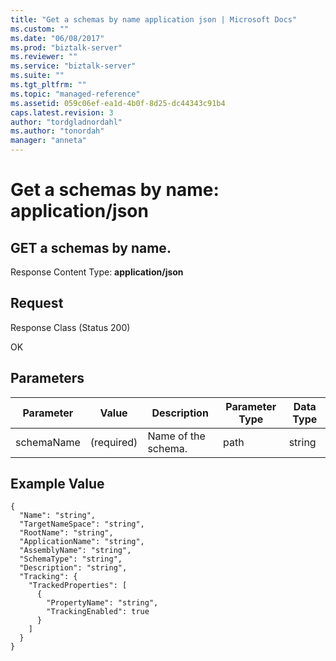 ```yaml
---
title: "Get a schemas by name application json | Microsoft Docs"
ms.custom: ""
ms.date: "06/08/2017"
ms.prod: "biztalk-server"
ms.reviewer: ""
ms.service: "biztalk-server"
ms.suite: ""
ms.tgt_pltfrm: ""
ms.topic: "managed-reference"
ms.assetid: 059c06ef-ea1d-4b0f-8d25-dc44343c91b4
caps.latest.revision: 3
author: "tordgladnordahl"
ms.author: "tonordah"
manager: "anneta"
---
```

# Get a schemas by name: application/json
## GET a schemas by name.

  Response Content Type: **application/json**

Request
---
Response Class (Status 200)

OK


## Parameters	
Parameter  |Value  |Description  |Parameter Type  |Data Type  	
---------|---------|---------|---------|---------| 	
schemaName|  (required)       | Name of the schema.|path  |  string | 	

## Example Value

```
{
  "Name": "string",
  "TargetNameSpace": "string",
  "RootName": "string",
  "ApplicationName": "string",
  "AssemblyName": "string",
  "SchemaType": "string",
  "Description": "string",
  "Tracking": {
    "TrackedProperties": [
      {
        "PropertyName": "string",
        "TrackingEnabled": true
      }
    ]
  }
}
```
